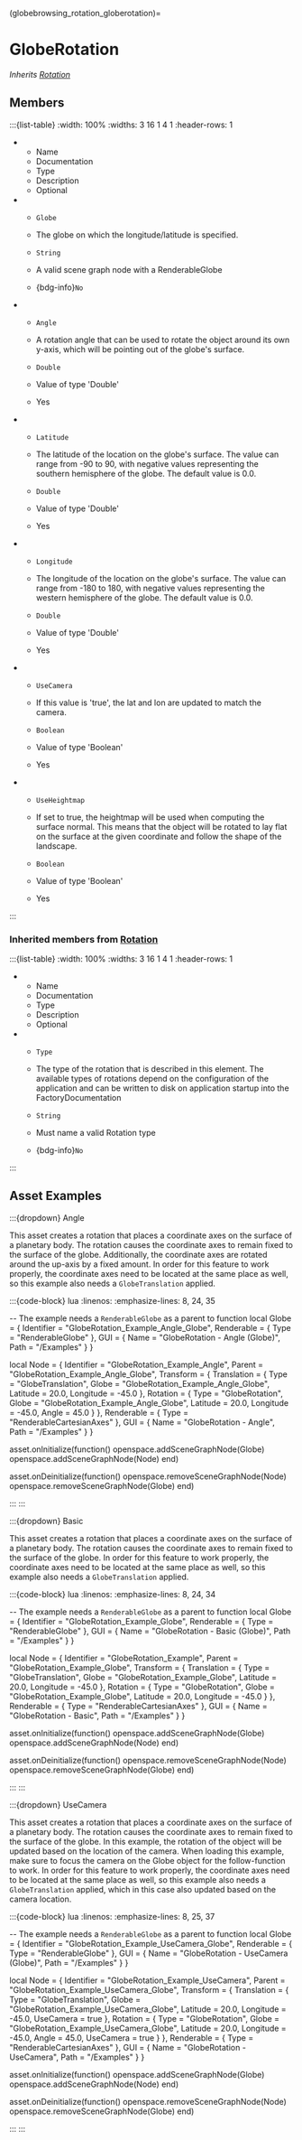



(globebrowsing_rotation_globerotation)=
# GlobeRotation

_Inherits [Rotation](#core_transform_rotation)_




## Members


:::{list-table}
:width: 100%
:widths: 3 16 1 4 1
:header-rows: 1
*   - Name
    - Documentation
    - Type
    - Description
    - Optional

*   - `Globe`
    - The globe on which the longitude/latitude is specified.
    - `String`
    
    - A valid scene graph node with a RenderableGlobe 
    
    - {bdg-info}`No`
    
*   - `Angle`
    - A rotation angle that can be used to rotate the object around its own y-axis, which will be pointing out of the globe's surface.
    - `Double`
    
    - Value of type 'Double' 
    
    - Yes
    
*   - `Latitude`
    - The latitude of the location on the globe's surface. The value can range from -90 to 90, with negative values representing the southern hemisphere of the globe. The default value is 0.0.
    - `Double`
    
    - Value of type 'Double' 
    
    - Yes
    
*   - `Longitude`
    - The longitude of the location on the globe's surface. The value can range from -180 to 180, with negative values representing the western hemisphere of the globe. The default value is 0.0.
    - `Double`
    
    - Value of type 'Double' 
    
    - Yes
    
*   - `UseCamera`
    - If this value is 'true', the lat and lon are updated to match the camera.
    - `Boolean`
    
    - Value of type 'Boolean' 
    
    - Yes
    
*   - `UseHeightmap`
    - If set to true, the heightmap will be used when computing the surface normal. This means that the object will be rotated to lay flat on the surface at the given coordinate and follow the shape of the landscape.
    - `Boolean`
    
    - Value of type 'Boolean' 
    
    - Yes
    
:::



### Inherited members from [Rotation](#core_transform_rotation)

:::{list-table}
:width: 100%
:widths: 3 16 1 4 1
:header-rows: 1
*   - Name
    - Documentation
    - Type
    - Description
    - Optional

*   - `Type`
    - The type of the rotation that is described in this element. The available types of rotations depend on the configuration of the application and can be written to disk on application startup into the FactoryDocumentation
    - `String`
    
    - Must name a valid Rotation type 
    
    - {bdg-info}`No`
    
:::


















## Asset Examples


:::{dropdown} Angle

This asset creates a rotation that places a coordinate axes on the surface of a
planetary body. The rotation causes the coordinate axes to remain fixed to the surface
of the globe. Additionally, the coordinate axes are rotated around the up-axis by a
fixed amount.
In order for this feature to work properly, the coordinate axes need to be located at
the same place as well, so this example also needs a `GlobeTranslation` applied.

:::{code-block} lua
:linenos:
:emphasize-lines: 8, 24, 35

-- The example needs a `RenderableGlobe` as a parent to function
local Globe = {
  Identifier = "GlobeRotation_Example_Angle_Globe",
  Renderable = {
    Type = "RenderableGlobe"
  },
  GUI = {
    Name = "GlobeRotation - Angle (Globe)",
    Path = "/Examples"
  }
}

local Node = {
  Identifier = "GlobeRotation_Example_Angle",
  Parent = "GlobeRotation_Example_Angle_Globe",
  Transform = {
    Translation = {
      Type = "GlobeTranslation",
      Globe = "GlobeRotation_Example_Angle_Globe",
      Latitude = 20.0,
      Longitude = -45.0
    },
    Rotation = {
      Type = "GlobeRotation",
      Globe = "GlobeRotation_Example_Angle_Globe",
      Latitude = 20.0,
      Longitude = -45.0,
      Angle = 45.0
    }
  },
  Renderable = {
    Type = "RenderableCartesianAxes"
  },
  GUI = {
    Name = "GlobeRotation - Angle",
    Path = "/Examples"
  }
}

asset.onInitialize(function()
  openspace.addSceneGraphNode(Globe)
  openspace.addSceneGraphNode(Node)
end)

asset.onDeinitialize(function()
  openspace.removeSceneGraphNode(Node)
  openspace.removeSceneGraphNode(Globe)
end)

:::
:::



:::{dropdown} Basic

This asset creates a rotation that places a coordinate axes on the surface of a
planetary body. The rotation causes the coordinate axes to remain fixed to the surface
of the globe.
In order for this feature to work properly, the coordinate axes need to be located at
the same place as well, so this example also needs a `GlobeTranslation` applied.

:::{code-block} lua
:linenos:
:emphasize-lines: 8, 24, 34

-- The example needs a `RenderableGlobe` as a parent to function
local Globe = {
  Identifier = "GlobeRotation_Example_Globe",
  Renderable = {
    Type = "RenderableGlobe"
  },
  GUI = {
    Name = "GlobeRotation - Basic (Globe)",
    Path = "/Examples"
  }
}

local Node = {
  Identifier = "GlobeRotation_Example",
  Parent = "GlobeRotation_Example_Globe",
  Transform = {
    Translation = {
      Type = "GlobeTranslation",
      Globe = "GlobeRotation_Example_Globe",
      Latitude = 20.0,
      Longitude = -45.0
    },
    Rotation = {
      Type = "GlobeRotation",
      Globe = "GlobeRotation_Example_Globe",
      Latitude = 20.0,
      Longitude = -45.0
    }
  },
  Renderable = {
    Type = "RenderableCartesianAxes"
  },
  GUI = {
    Name = "GlobeRotation - Basic",
    Path = "/Examples"
  }
}

asset.onInitialize(function()
  openspace.addSceneGraphNode(Globe)
  openspace.addSceneGraphNode(Node)
end)

asset.onDeinitialize(function()
  openspace.removeSceneGraphNode(Node)
  openspace.removeSceneGraphNode(Globe)
end)

:::
:::



:::{dropdown} UseCamera

This asset creates a rotation that places a coordinate axes on the surface of a
planetary body. The rotation causes the coordinate axes to remain fixed to the surface
of the globe. In this example, the rotation of the object will be updated based on the
location of the camera. When loading this example, make sure to focus the camera on
the Globe object for the follow-function to work.
In order for this feature to work properly, the coordinate axes need to be located at
the same place as well, so this example also needs a `GlobeTranslation` applied, which
in this case also updated based on the camera location.

:::{code-block} lua
:linenos:
:emphasize-lines: 8, 25, 37

-- The example needs a `RenderableGlobe` as a parent to function
local Globe = {
  Identifier = "GlobeRotation_Example_UseCamera_Globe",
  Renderable = {
    Type = "RenderableGlobe"
  },
  GUI = {
    Name = "GlobeRotation - UseCamera (Globe)",
    Path = "/Examples"
  }
}

local Node = {
  Identifier = "GlobeRotation_Example_UseCamera",
  Parent = "GlobeRotation_Example_UseCamera_Globe",
  Transform = {
    Translation = {
      Type = "GlobeTranslation",
      Globe = "GlobeRotation_Example_UseCamera_Globe",
      Latitude = 20.0,
      Longitude = -45.0,
      UseCamera = true
    },
    Rotation = {
      Type = "GlobeRotation",
      Globe = "GlobeRotation_Example_UseCamera_Globe",
      Latitude = 20.0,
      Longitude = -45.0,
      Angle = 45.0,
      UseCamera = true
    }
  },
  Renderable = {
    Type = "RenderableCartesianAxes"
  },
  GUI = {
    Name = "GlobeRotation - UseCamera",
    Path = "/Examples"
  }
}

asset.onInitialize(function()
  openspace.addSceneGraphNode(Globe)
  openspace.addSceneGraphNode(Node)
end)

asset.onDeinitialize(function()
  openspace.removeSceneGraphNode(Node)
  openspace.removeSceneGraphNode(Globe)
end)

:::
:::


